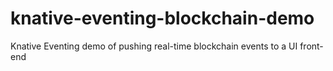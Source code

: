 # knative-eventing-blockchain-demo
Knative Eventing demo of pushing real-time blockchain events to a UI front-end
